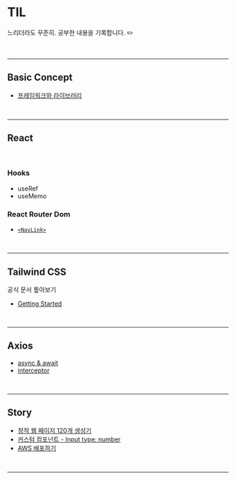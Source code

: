 # TIL
느리더라도 꾸준히. 공부한 내용을 기록합니다. ✏️

<br>

*** 

## Basic Concept
- [프레임워크와 라이브러리](https://github.com/llqqssttyy/TIL/blob/main/BasicConcept/FrameworkAndLibrary.md)

<br>

*** 

## React
<br>

### Hooks
- useRef
- useMemo
  
### React Router Dom 
- [`<NavLink>`](https://github.com/llqqssttyy/TIL/blob/main/React/React%20Router%20Dom/NavLink.md)

<br>

***

## Tailwind CSS
공식 문서 톺아보기
- [Getting Started](https://github.com/llqqssttyy/TIL/blob/main/TailwindCSS/BasicConcept.md)

<br>

***
## Axios
- [async & await](https://github.com/llqqssttyy/TIL/blob/main/Axios/Async-Await.md)
- [interceptor](https://github.com/llqqssttyy/TIL/blob/main/Axios/ResponseInterceptor.md)

<br>

***
## Story
- [정적 웹 페이지 120개 생성기](https://github.com/llqqssttyy/TIL/blob/main/Story/StaticPage.md)
- [커스텀 컴포넌트 - Input type: number](https://github.com/llqqssttyy/TIL/blob/main/Story/InputNumber.md)
- [AWS 배포하기](https://github.com/llqqssttyy/TIL/blob/main/Story/Build.md)

<br>

***